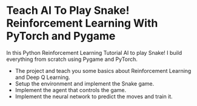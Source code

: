 # Teach AI To Play Snake! Reinforcement Learning With PyTorch and Pygame

In this Python Reinforcement Learning Tutorial AI to play Snake! I build everything from scratch using Pygame and PyTorch.

- The project and teach you some basics about Reinforcement Learning and Deep Q Learning.
- Setup the environment and implement the Snake game.
- Implement the agent that controls the game.
- Implement the neural network to predict the moves and train it.
